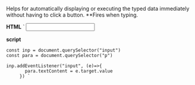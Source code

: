 Helps for automatically displaying or executing the typed data immediately without having to click a button. **Fires when typing.

**HTML**
`  <input type="text" />
    <p></p>

**script**
```
const inp = document.querySelector("input")
const para = document.querySelector("p")
     
inp.addEventListener("input", (e)=>{
       para.textContent = e.target.value
     }) `
```